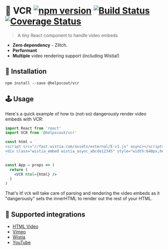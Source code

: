 # 📼 VCR [![npm version](https://badge.fury.io/js/%40helpscout%2Fvcr.svg)](https://badge.fury.io/js/%40helpscout%2Fvcr) [![Build Status](https://travis-ci.org/helpscout/vcr.svg?branch=master)](https://travis-ci.org/helpscout/vcr) [![Coverage Status](https://coveralls.io/repos/github/helpscout/vcr/badge.svg?branch=master)](https://coveralls.io/github/helpscout/vcr?branch=master)

> A tiny React component to handle video embeds

- **Zero dependency** - Ziltch.
- **Performant**
- **Multiple** video rendering support (including Wistia!)

## 🔧 Installation

```
npm install --save @helpscout/vcr
```

## 🕹 Usage

Here's a quick example of how to (not-so) dangerously render video embeds with VCR:

```jsx
import React from 'react'
import VCR from '@helpscout/vcr'

const html = `
<script src="//fast.wistia.com/assets/external/E-v1.js" async></script>
<div class="wistia_embed wistia_async_abcde12345" style="width:640px;height:360px;"></div>
`

const App = props => (
  return (
    <VCR html={html} />
  )
)
```

That's it! `VCR` will take care of parsing and rendering the video embeds as it "dangerously" sets the innerHTML to render out the rest of your HTML.

## 🙌 Supported integrations

- [HTML Video](https://developer.mozilla.org/en-US/docs/Web/HTML/Element/video)
- [Vimeo](https://help.vimeo.com/hc/en-us/articles/360000710167-Adjusting-the-size-of-the-embedded-player)
- [Wistia](https://wistia.com/support/developers/player-api)
- [YouTube](https://support.google.com/youtube/answer/171780?hl=en)
